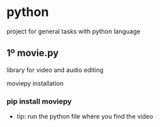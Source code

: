# python

project for general tasks with python language

## 1º movie.py

library for video and audio editing

moviepy installation
### pip install moviepy

* tip: run the python file where you find the video
